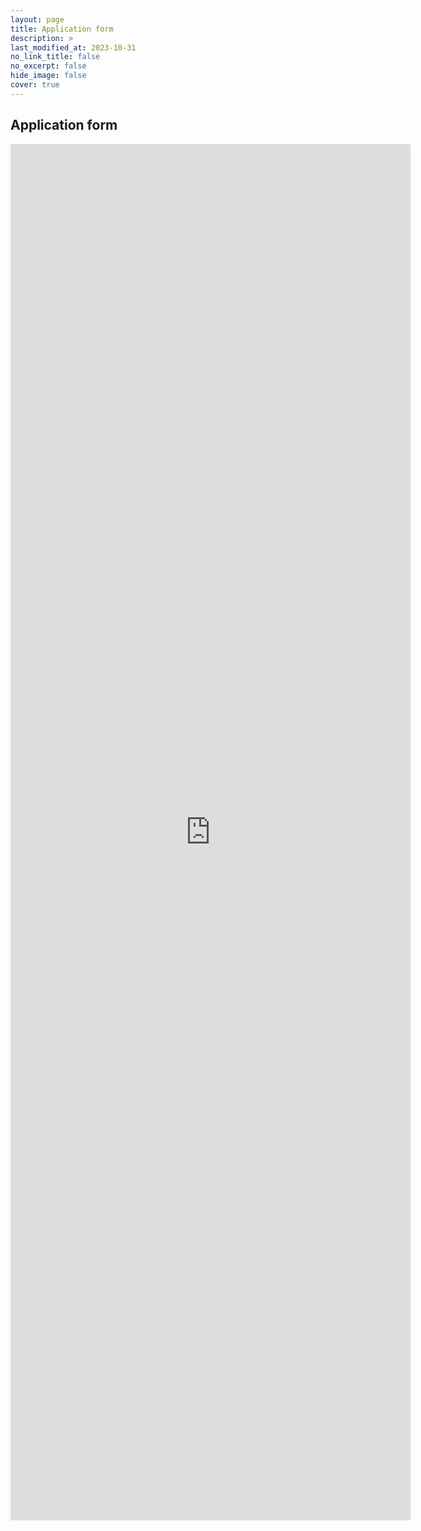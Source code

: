 ```yaml
---
layout: page
title: Application form
description: >
last_modified_at: 2023-10-31
no_link_title: false 
no_excerpt: false 
hide_image: false
cover: true
---
```


## Application form

<iframe src="https://docs.google.com/forms/d/e/1FAIpQLScRwiSxn8N7E7KRjwP2v8M1zaEqrbR5oXoBeUb0kbnP5AuZtg/viewform?embedded=true" width="640" height="2202" frameborder="0" marginheight="0" marginwidth="0">Loading…</iframe>

<!-- If this looks odd, delete this page and point the application form link in application.md to https://docs.google.com/forms/d/e/1FAIpQLScRwiSxn8N7E7KRjwP2v8M1zaEqrbR5oXoBeUb0kbnP5AuZtg/viewform?usp=sf_link -->
